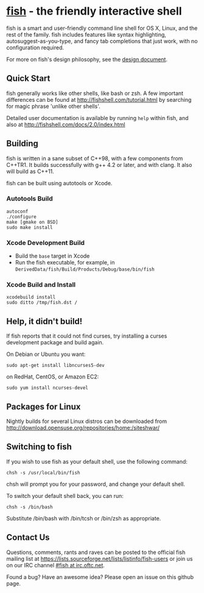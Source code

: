 [fish](http://fishshell.com/) - the friendly interactive shell
================================================

fish is a smart and user-friendly command line shell for OS X, Linux, and the rest of the family. fish includes features like syntax highlighting, autosuggest-as-you-type, and fancy tab completions that just work, with no configuration required.

For more on fish's design philosophy, see the [design document](http://fishshell.com/docs/2.0/design.html).

## Quick Start

fish generally works like other shells, like bash or zsh. A few important differences can be found at <http://fishshell.com/tutorial.html> by searching for magic phrase 'unlike other shells'.

Detailed user documentation is available by running `help` within fish, and also at <http://fishshell.com/docs/2.0/index.html>

## Building

fish is written in a sane subset of C++98, with a few components from C++TR1. It builds successfully with g++ 4.2 or later, and with clang. It also will build as C++11.

fish can be built using autotools or Xcode.

### Autotools Build

    autoconf
    ./configure
    make [gmake on BSD]
    sudo make install

### Xcode Development Build

* Build the `base` target in Xcode
* Run the fish executable, for example, in `DerivedData/fish/Build/Products/Debug/base/bin/fish`

### Xcode Build and Install

    xcodebuild install
    sudo ditto /tmp/fish.dst /

## Help, it didn't build!

If fish reports that it could not find curses, try installing a curses development package and build again.

On Debian or Ubuntu you want:

    sudo apt-get install libncurses5-dev

on RedHat, CentOS, or Amazon EC2:

    sudo yum install ncurses-devel

## Packages for Linux

Nightly builds for several Linux distros can be downloaded from <http://download.opensuse.org/repositories/home:/siteshwar/>

## Switching to fish

If you wish to use fish as your default shell, use the following command:

	chsh -s /usr/local/bin/fish

chsh will prompt you for your password, and change your default shell.

To switch your default shell back, you can run:

	chsh -s /bin/bash

Substitute /bin/bash with /bin/tcsh or /bin/zsh as appropriate.

## Contact Us

Questions, comments, rants and raves can be posted to the official fish mailing list at <https://lists.sourceforge.net/lists/listinfo/fish-users> or join us on our IRC channel [#fish at irc.oftc.net](irc://irc.oftc.net/fish).

Found a bug? Have an awesome idea? Please open an issue on this github page.
